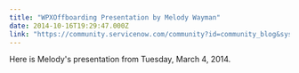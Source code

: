 ```yaml
---
title: "WPXOffboarding Presentation by Melody Wayman"
date: 2014-10-16T19:29:47.000Z
link: "https://community.servicenow.com/community?id=community_blog&sys_id=3b8caae1dbd0dbc01dcaf3231f961962"
---
```

<p>Here is Melody's presentation from Tuesday, March 4, 2014.</p>